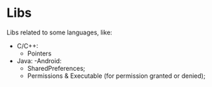 # Libs
Libs related to some languages, like:
  - C/C++:
    - Pointers
  - Java:
    -Android:
      - SharedPreferences;
      - Permissions & Executable (for permission granted or denied);
